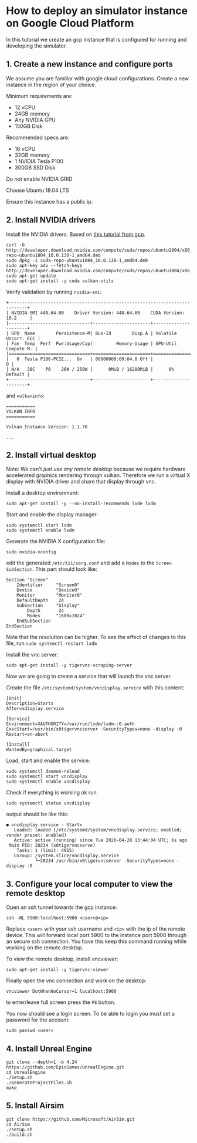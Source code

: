 # How to deploy an simulator instance on Google Cloud Platform

In this tutorial we create an gcp instance that is configured for running and developing the simulator.  

## 1. Create a new instance and configure ports

We assume you are familiar with google cloud configurations.
Create a new instance in the region of your choice.

Minimum requirements are:
* 12 vCPU
* 24GB memory
* Any NVIDIA GPU
* 150GB Disk

Recommended specs are:
* 16 vCPU
* 32GB memory
* 1 NVIDIA Tesla P100
* 300GB SSD Disk

Do not enable NVIDIA GRID

Choose Ubuntu 18.04 LTS

Ensure this instance has a public ip.

## 2. Install NVIDIA drivers
Install the NVIDIA drivers. Based on [this tutorial from gcp](https://cloud.google.com/compute/docs/gpus/install-drivers-gpu#ubuntu-driver-steps).
```
curl -O http://developer.download.nvidia.com/compute/cuda/repos/ubuntu1804/x86_64/cuda-repo-ubuntu1804_10.0.130-1_amd64.deb
sudo dpkg -i cuda-repo-ubuntu1804_10.0.130-1_amd64.deb
sudo apt-key adv --fetch-keys http://developer.download.nvidia.com/compute/cuda/repos/ubuntu1804/x86_64/7fa2af80.pub
sudo apt-get update
sudo apt-get install -y cuda vulkan-utils
```
Verify validation by running `nvidia-smi`:
```
+-----------------------------------------------------------------------------+
| NVIDIA-SMI 440.64.00    Driver Version: 440.64.00    CUDA Version: 10.2     |
|-------------------------------+----------------------+----------------------+
| GPU  Name        Persistence-M| Bus-Id        Disp.A | Volatile Uncorr. ECC |
| Fan  Temp  Perf  Pwr:Usage/Cap|         Memory-Usage | GPU-Util  Compute M. |
|===============================+======================+======================|
|   0  Tesla P100-PCIE...  On   | 00000000:00:04.0 Off |                    0 |
| N/A   38C    P0    26W / 250W |      0MiB / 16280MiB |      0%      Default |
+-------------------------------+----------------------+----------------------+
```
and `vulkaninfo`:
```
===========
VULKAN INFO
===========

Vulkan Instance Version: 1.1.70

...
```


## 2. Install virtual desktop
Note: We can't _just use any remote desktop_ because we require hardware accelerated graphics rendering through vulkan.
Therefore we run a virtual X display with NVIDIA driver and share that display through vnc.  
 
Install a desktop environment:
```
sudo apt-get install -y --no-install-recommends lxde lxdm
```

Start and enable the display manager:
```
sudo systemctl start lxdm
sudo systemctl enable lxdm
```

Generate the NVIDIA X configuration file:
```
sudo nvidia-xconfig
```

edit the generated `/etc/X11/xorg.conf` and add a `Modes` to the `Screen` `SubSection`. This part should look like:
```
Section "Screen"
    Identifier     "Screen0"
    Device         "Device0"
    Monitor        "Monitor0"
    DefaultDepth    24
    SubSection     "Display"
        Depth       24 
        Modes      "1600x1024"
    EndSubSection
EndSection

```
Note that the resolution can be higher. To see the effect of changes to this file, run `sudo systemctl restart lxdm`

Install the vnc server:

```
sudo apt-get install -y tigervnc-scraping-server
```

Now we are going to create a service that will launch the vnc server.

Create the file `/etc/systemd/system/vncdisplay.service` with this content:
```
[Unit]
Description=Startx
After=xdisplay.service

[Service]
Environment=XAUTHORITY=/var/run/lxdm/lxdm-:0.auth
ExecStart=/usr/bin/x0tigervncserver -SecurityTypes=none -display :0
Restart=on-abort

[Install]
WantedBy=graphical.target
```

Load, start and enable the service:
```
sudo systemctl daemon-reload
sudo systemctl start vncdisplay
sudo systemctl enable vncdisplay
```

Check if everything is working ok run 
```
sudo systemctl status vncdisplay
```
output should be like this:
```
● vncdisplay.service - Startx
   Loaded: loaded (/etc/systemd/system/vncdisplay.service; enabled; vendor preset: enabled)
   Active: active (running) since Tue 2020-04-28 13:44:04 UTC; 6s ago
 Main PID: 20234 (x0tigervncserve)
    Tasks: 1 (limit: 4915)
   CGroup: /system.slice/vncdisplay.service
           └─20234 /usr/bin/x0tigervncserver -SecurityTypes=none -display :0
```

## 3. Configure your local computer to view the remote desktop

Open an ssh tunnel towards the gcp instance:
```
ssh -NL 5900:localhost:5900 <user>@<ip>
```
Replace `<user>` with your ssh username and `<ip>` with the ip of the remote device.
This will forward local port 5900 to the instance port 5900 through an secure ssh connection.
You have this keep this command running while working on the remote desktop.  
 
To view the remote desktop, install vncviewer:
```
sudo apt-get install -y tigervnc-viewer
```

Finally open the vnc connection and work on the desktop:
```
vncviewer DotWhenNoCursor=1 localhost:5900
```
to enter/leave full screen press the `F8` button. 

You now should see a login screen.
To be able to login you must set a password for the account:
```
sudo passwd <user>
``` 

## 4. Install Unreal Engine

```
git clone --depth=1 -b 4.24 https://github.com/EpicGames/UnrealEngine.git
cd UnrealEngine
./Setup.sh
./GenerateProjectFiles.sh
make
```

## 5. Install Airsim
 ```
git clone https://github.com/Microsoft/AirSim.git
cd AirSim
./setup.sh
./build.sh
```
